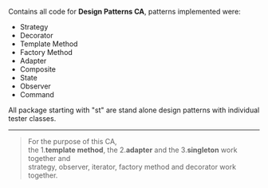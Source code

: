 Contains all code for **Design Patterns CA**, patterns implemented were:

* Strategy
* Decorator
* Template Method
* Factory Method
* Adapter
* Composite
* State
* Observer
* Command

All package starting with "st" are stand alone design patterns with individual tester classes.
***
> For the purpose of this CA,  
the 1.**template method**, the 2.**adapter** and the 3.**singleton** work together and  
strategy, observer, iterator, factory method and decorator work together.

